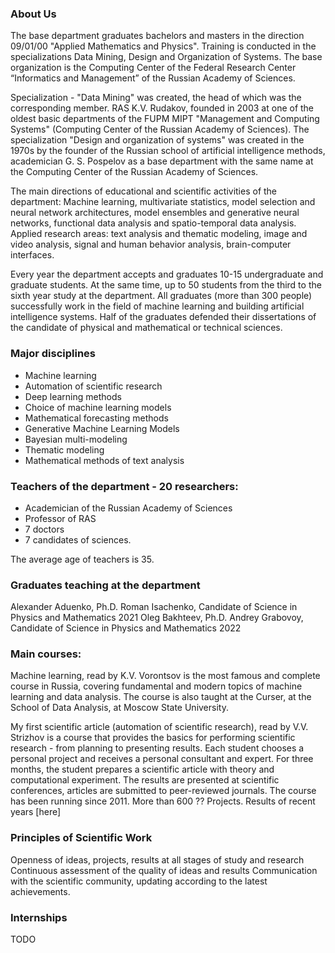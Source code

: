 ### About Us

The base department graduates bachelors and masters in the direction 09/01/00 "Applied Mathematics and Physics". Training is conducted in the specializations Data Mining, Design and Organization of Systems. The base organization is the Computing Center of the Federal Research Center “Informatics and Management” of the Russian Academy of Sciences.

Specialization - "Data Mining" was created, the head of which was the corresponding member. RAS K.V. Rudakov, founded in 2003 at one of the oldest basic departments of the FUPM MIPT "Management and Computing Systems" (Computing Center of the Russian Academy of Sciences).
The specialization "Design and organization of systems" was created in the 1970s by the founder of the Russian school of artificial intelligence methods, academician G. S. Pospelov as a base department with the same name at the Computing Center of the Russian Academy of Sciences.

The main directions of educational and scientific activities of the department:
Machine learning, multivariate statistics, model selection and neural network architectures, model ensembles and generative neural networks, functional data analysis and spatio-temporal data analysis.
Applied research areas: text analysis and thematic modeling, image and video analysis, signal and human behavior analysis, brain-computer interfaces.

Every year the department accepts and graduates 10-15 undergraduate and graduate students. At the same time, up to 50 students from the third to the sixth year study at the department. All graduates (more than 300 people) successfully work in the field of machine learning and building artificial intelligence systems. Half of the graduates defended their dissertations of the candidate of physical and mathematical or technical sciences.

### Major disciplines
- Machine learning
- Automation of scientific research
- Deep learning methods
- Choice of machine learning models
- Mathematical forecasting methods
- Generative Machine Learning Models
- Bayesian multi-modeling
- Thematic modeling
- Mathematical methods of text analysis

### Teachers of the department - 20 researchers:
- Academician of the Russian Academy of Sciences
- Professor of RAS
- 7 doctors
- 7 candidates of sciences.

The average age of teachers is 35.

### Graduates teaching at the department
Alexander Aduenko, Ph.D.
Roman Isachenko, Candidate of Science in Physics and Mathematics 2021
Oleg Bakhteev, Ph.D.
Andrey Grabovoy, Candidate of Science in Physics and Mathematics 2022

### Main courses:
Machine learning, read by K.V. Vorontsov is the most famous and complete course in Russia, covering fundamental and modern topics of machine learning and data analysis. The course is also taught at the Curser, at the School of Data Analysis, at Moscow State University.

My first scientific article (automation of scientific research), read by V.V. Strizhov is a course that provides the basics for performing scientific research - from planning to presenting results. Each student chooses a personal project and receives a personal consultant and expert. For three months, the student prepares a scientific article with theory and computational experiment. The results are presented at scientific conferences, articles are submitted to peer-reviewed journals. The course has been running since 2011. More than 600 ?? Projects. Results of recent years [here]

### Principles of Scientific Work
Openness of ideas, projects, results at all stages of study and research
Continuous assessment of the quality of ideas and results
Communication with the scientific community, updating according to the latest achievements.


### Internships

TODO